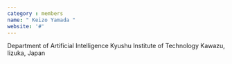 ```yaml
---
category : members
name: " Keizo Yamada " 
website: '#'
---
```

Department of Artificial Intelligence
Kyushu Institute of Technology
Kawazu, Iizuka, Japan

